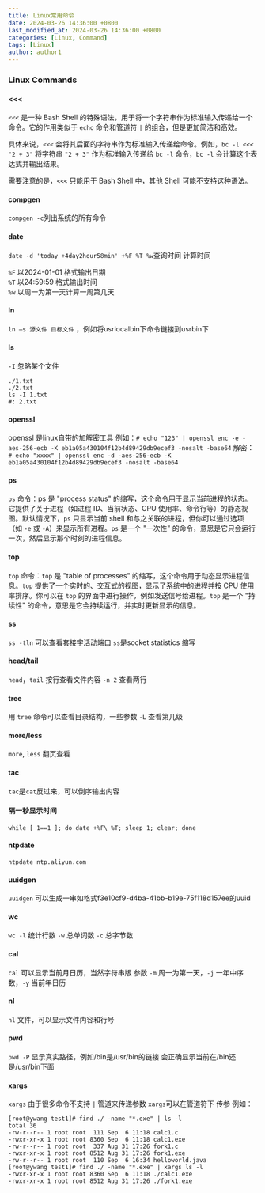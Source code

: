 ```yaml
---
title: Linux常用命令
date: 2024-03-26 14:36:00 +0800
last_modified_at: 2024-03-26 14:36:00 +0800
categories: [Linux, Command]
tags: [Linux]
author: author1
---
```

### Linux Commands
#### \<<<
`<<<` 是一种 Bash Shell 的特殊语法，用于将一个字符串作为标准输入传递给一个命令。它的作用类似于 `echo` 命令和管道符 `|` 的组合，但是更加简洁和高效。

具体来说，`<<<` 会将其后面的字符串作为标准输入传递给命令。例如，`bc -l <<< "2 + 3"` 将字符串 `"2 + 3"` 作为标准输入传递给 `bc -l` 命令，`bc -l` 会计算这个表达式并输出结果。

需要注意的是，`<<<` 只能用于 Bash Shell 中，其他 Shell 可能不支持这种语法。

#### compgen
`compgen -c`列出系统的所有命令

#### date
`date -d 'today +4day2hour58min' +%F %T %w`查询时间 计算时间

`%F` 以2024-01-01 格式输出日期  
`%T` 以24:59:59 格式输出时间  
`%w` 以周一为第一天计算一周第几天

#### ln
`ln –s 源文件 目标文件` ，例如将usrlocalbin下命令链接到usrbin下

#### ls
`-I` 忽略某个文件
```
./1.txt
./2.txt
ls -I 1.txt
#: 2.txt
```

#### openssl
openssl 是linux自带的加解密工具
例如：`# echo "123" | openssl enc -e -aes-256-ecb -K eb1a05a430104f12b4d89429db9ecef3 -nosalt -base64`
解密：`# echo "xxxx" | openssl enc -d -aes-256-ecb -K eb1a05a430104f12b4d89429db9ecef3 -nosalt -base64`

#### ps
`ps` 命令：ps 是 "process status" 的缩写，这个命令用于显示当前进程的状态。它提供了关于进程（如进程 ID、当前状态、CPU 使用率、命令行等）的静态视图。默认情况下，`ps` 只显示当前 shell 和与之关联的进程，但你可以通过选项（如 `-e` 或 `-A`）来显示所有进程。`ps` 是一个 "一次性" 的命令，意思是它只会运行一次，然后显示那个时刻的进程信息。

#### top
`top` 命令：`top` 是 "table of processes" 的缩写，这个命令用于动态显示进程信息。`top` 提供了一个实时的、交互式的视图，显示了系统中的进程并按 CPU 使用率排序。你可以在 `top` 的界面中进行操作，例如发送信号给进程。`top` 是一个 "持续性" 的命令，意思是它会持续运行，并实时更新显示的信息。

#### ss
`ss -tln` 可以查看套接字活动端口
`ss`是socket statistics 缩写

#### head/tail
`head`，`tail` 按行查看文件内容 `-n 2` 查看两行

#### tree
用 `tree` 命令可以查看目录结构，一些参数 `-L` 查看第几级

#### more/less
`more`, `less` 翻页查看

#### tac
`tac`是`cat`反过来，可以倒序输出内容

#### 隔一秒显示时间
`while [ 1==1 ]; do date +%F\ %T; sleep 1; clear; done`

#### ntpdate
`ntpdate ntp.aliyun.com`

#### uuidgen
`uuidgen` 可以生成一串如格式f3e10cf9-d4ba-41bb-b19e-75f118d157ee的uuid

#### wc
`wc -l` 统计行数 `-w` 总单词数 `-c` 总字节数

#### cal
`cal` 可以显示当前月日历，当然字符串版 参数 `-m` 周一为第一天，`-j` 一年中序数，`-y` 当前年日历 

#### nl
`nl` 文件，可以显示文件内容和行号

#### pwd
`pwd -P` 显示真实路径，例如/bin是/usr/bin的链接 会正确显示当前在/bin还是/usr/bin下面

#### xargs
`xargs` 由于很多命令不支持 `|` 管道来传递参数 `xargs`可以在管道符下 传参
例如：
```
[root@ywang test1]# find ./ -name "*.exe" | ls -l
total 36
-rw-r--r-- 1 root root  111 Sep  6 11:18 calc1.c
-rwxr-xr-x 1 root root 8360 Sep  6 11:18 calc1.exe
-rw-r--r-- 1 root root  337 Aug 31 17:26 fork1.c
-rwxr-xr-x 1 root root 8512 Aug 31 17:26 fork1.exe
-rw-r--r-- 1 root root  110 Sep  6 16:34 helloworld.java
[root@ywang test1]# find ./ -name "*.exe" | xargs ls -l
-rwxr-xr-x 1 root root 8360 Sep  6 11:18 ./calc1.exe
-rwxr-xr-x 1 root root 8512 Aug 31 17:26 ./fork1.exe
```
